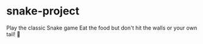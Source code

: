 # snake-project
Play the classic Snake game 
Eat the food but don't hit the walls or your own tail! 🐍

